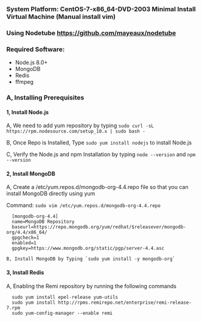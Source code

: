 ### System Platform: CentOS-7-x86_64-DVD-2003 Minimal Install Virtual Machine (Manual install vim)

### Using Nodetube https://github.com/mayeaux/nodetube

### Required Software: 
- Node.js 8.0+
- MongoDB
- Redis
- ffmpeg

### A, Installing Prerequisites

#### 1, Install Node.js

   A, We need to add yum repository by typing `sudo curl -sL https://rpm.nodesource.com/setup_10.x | sudo bash -`
   
   B, Once Repo is Installed, Type `sudo yum install nodejs` to install Node.js
   
   C, Verify the Node.js and npm Installation by typing `node --version` and `npm --version`

#### 2, Install MongoDB

   A, Create a /etc/yum.repos.d/mongodb-org-4.4.repo file so that you can install MongoDB directly using yum
   
   Command: `sudo vim /etc/yum.repos.d/mongodb-org-4.4.repo`
      
      [mongodb-org-4.4]
      name=MongoDB Repository
      baseurl=https://repo.mongodb.org/yum/redhat/$releasever/mongodb-org/4.4/x86_64/
      gpgcheck=1
      enabled=1
      gpgkey=https://www.mongodb.org/static/pgp/server-4.4.asc
      
    B, Install MongoDB by Typing `sudo yum install -y mongodb-org`
    
#### 3, Install Redis

   A, Enabling the Remi repository by running the following commands
   
   
      sudo yum install epel-release yum-utils
      sudo yum install http://rpms.remirepo.net/enterprise/remi-release-7.rpm
      sudo yum-config-manager --enable remi
